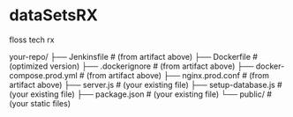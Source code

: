 # dataSetsRX
floss tech rx

your-repo/
├── Jenkinsfile                # (from artifact above)
├── Dockerfile                 # (optimized version)
├── .dockerignore              # (from artifact above)
├── docker-compose.prod.yml    # (from artifact above)
├── nginx.prod.conf            # (from artifact above)
├── server.js                  # (your existing file)
├── setup-database.js          # (your existing file)
├── package.json               # (your existing file)
└── public/                    # (your static files)
